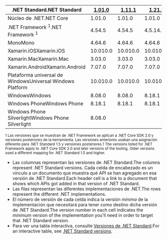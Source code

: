 | <span data-ttu-id="309b1-101">.NET Standard</span><span class="sxs-lookup"><span data-stu-id="309b1-101">.NET Standard</span></span>              | <span data-ttu-id="309b1-102">[1.0]</span><span class="sxs-lookup"><span data-stu-id="309b1-102">[1.0]</span></span> | <span data-ttu-id="309b1-103">[1.1]</span><span class="sxs-lookup"><span data-stu-id="309b1-103">[1.1]</span></span>  | <span data-ttu-id="309b1-104">[1.2]</span><span class="sxs-lookup"><span data-stu-id="309b1-104">[1.2]</span></span> | <span data-ttu-id="309b1-105">[1.3]</span><span class="sxs-lookup"><span data-stu-id="309b1-105">[1.3]</span></span> | <span data-ttu-id="309b1-106">[1.4]</span><span class="sxs-lookup"><span data-stu-id="309b1-106">[1.4]</span></span> | <span data-ttu-id="309b1-107">[1.5]</span><span class="sxs-lookup"><span data-stu-id="309b1-107">[1.5]</span></span>      | <span data-ttu-id="309b1-108">[1.6]</span><span class="sxs-lookup"><span data-stu-id="309b1-108">[1.6]</span></span>      | <span data-ttu-id="309b1-109">[2.0]</span><span class="sxs-lookup"><span data-stu-id="309b1-109">[2.0]</span></span>      |
|----------------------------|-------|--------|-------|-------|-------|------------|------------|------------|
| <span data-ttu-id="309b1-110">Núcleo de .NET</span><span class="sxs-lookup"><span data-stu-id="309b1-110">.NET Core</span></span>                  | <span data-ttu-id="309b1-111">1.0</span><span class="sxs-lookup"><span data-stu-id="309b1-111">1.0</span></span>   | <span data-ttu-id="309b1-112">1.0</span><span class="sxs-lookup"><span data-stu-id="309b1-112">1.0</span></span>    | <span data-ttu-id="309b1-113">1.0</span><span class="sxs-lookup"><span data-stu-id="309b1-113">1.0</span></span>   | <span data-ttu-id="309b1-114">1.0</span><span class="sxs-lookup"><span data-stu-id="309b1-114">1.0</span></span>   | <span data-ttu-id="309b1-115">1.0</span><span class="sxs-lookup"><span data-stu-id="309b1-115">1.0</span></span>   | <span data-ttu-id="309b1-116">1.0</span><span class="sxs-lookup"><span data-stu-id="309b1-116">1.0</span></span>        | <span data-ttu-id="309b1-117">1.0</span><span class="sxs-lookup"><span data-stu-id="309b1-117">1.0</span></span>        | <span data-ttu-id="309b1-118">2.0</span><span class="sxs-lookup"><span data-stu-id="309b1-118">2.0</span></span>        |
| <span data-ttu-id="309b1-119">.NET Framework <sup>1</sup></span><span class="sxs-lookup"><span data-stu-id="309b1-119">.NET Framework <sup>1</sup></span></span>| <span data-ttu-id="309b1-120">4.5</span><span class="sxs-lookup"><span data-stu-id="309b1-120">4.5</span></span>   | <span data-ttu-id="309b1-121">4.5</span><span class="sxs-lookup"><span data-stu-id="309b1-121">4.5</span></span>    | <span data-ttu-id="309b1-122">4.5.1</span><span class="sxs-lookup"><span data-stu-id="309b1-122">4.5.1</span></span> | <span data-ttu-id="309b1-123">4.6</span><span class="sxs-lookup"><span data-stu-id="309b1-123">4.6</span></span>   | <span data-ttu-id="309b1-124">4.6.1</span><span class="sxs-lookup"><span data-stu-id="309b1-124">4.6.1</span></span> | <span data-ttu-id="309b1-125">4.6.1</span><span class="sxs-lookup"><span data-stu-id="309b1-125">4.6.1</span></span>      | <span data-ttu-id="309b1-126">4.6.1</span><span class="sxs-lookup"><span data-stu-id="309b1-126">4.6.1</span></span>      | <span data-ttu-id="309b1-127">4.6.1</span><span class="sxs-lookup"><span data-stu-id="309b1-127">4.6.1</span></span>      |
| <span data-ttu-id="309b1-128">Mono</span><span class="sxs-lookup"><span data-stu-id="309b1-128">Mono</span></span>                       | <span data-ttu-id="309b1-129">4.6</span><span class="sxs-lookup"><span data-stu-id="309b1-129">4.6</span></span>   | <span data-ttu-id="309b1-130">4.6</span><span class="sxs-lookup"><span data-stu-id="309b1-130">4.6</span></span>    | <span data-ttu-id="309b1-131">4.6</span><span class="sxs-lookup"><span data-stu-id="309b1-131">4.6</span></span>   | <span data-ttu-id="309b1-132">4.6</span><span class="sxs-lookup"><span data-stu-id="309b1-132">4.6</span></span>   | <span data-ttu-id="309b1-133">4.6</span><span class="sxs-lookup"><span data-stu-id="309b1-133">4.6</span></span>   | <span data-ttu-id="309b1-134">4.6</span><span class="sxs-lookup"><span data-stu-id="309b1-134">4.6</span></span>        | <span data-ttu-id="309b1-135">4.6</span><span class="sxs-lookup"><span data-stu-id="309b1-135">4.6</span></span>        | <span data-ttu-id="309b1-136">5.4</span><span class="sxs-lookup"><span data-stu-id="309b1-136">5.4</span></span>        |
| <span data-ttu-id="309b1-137">Xamarin.iOS</span><span class="sxs-lookup"><span data-stu-id="309b1-137">Xamarin.iOS</span></span>                | <span data-ttu-id="309b1-138">10.0</span><span class="sxs-lookup"><span data-stu-id="309b1-138">10.0</span></span>  | <span data-ttu-id="309b1-139">10.0</span><span class="sxs-lookup"><span data-stu-id="309b1-139">10.0</span></span>   | <span data-ttu-id="309b1-140">10.0</span><span class="sxs-lookup"><span data-stu-id="309b1-140">10.0</span></span>  | <span data-ttu-id="309b1-141">10.0</span><span class="sxs-lookup"><span data-stu-id="309b1-141">10.0</span></span>  | <span data-ttu-id="309b1-142">10.0</span><span class="sxs-lookup"><span data-stu-id="309b1-142">10.0</span></span>  | <span data-ttu-id="309b1-143">10.0</span><span class="sxs-lookup"><span data-stu-id="309b1-143">10.0</span></span>       | <span data-ttu-id="309b1-144">10.0</span><span class="sxs-lookup"><span data-stu-id="309b1-144">10.0</span></span>       | <span data-ttu-id="309b1-145">10.14</span><span class="sxs-lookup"><span data-stu-id="309b1-145">10.14</span></span>      |
| <span data-ttu-id="309b1-146">Xamarin.Mac</span><span class="sxs-lookup"><span data-stu-id="309b1-146">Xamarin.Mac</span></span>                | <span data-ttu-id="309b1-147">3.0</span><span class="sxs-lookup"><span data-stu-id="309b1-147">3.0</span></span>   | <span data-ttu-id="309b1-148">3.0</span><span class="sxs-lookup"><span data-stu-id="309b1-148">3.0</span></span>    | <span data-ttu-id="309b1-149">3.0</span><span class="sxs-lookup"><span data-stu-id="309b1-149">3.0</span></span>   | <span data-ttu-id="309b1-150">3.0</span><span class="sxs-lookup"><span data-stu-id="309b1-150">3.0</span></span>   | <span data-ttu-id="309b1-151">3.0</span><span class="sxs-lookup"><span data-stu-id="309b1-151">3.0</span></span>   | <span data-ttu-id="309b1-152">3.0</span><span class="sxs-lookup"><span data-stu-id="309b1-152">3.0</span></span>        | <span data-ttu-id="309b1-153">3.0</span><span class="sxs-lookup"><span data-stu-id="309b1-153">3.0</span></span>        | <span data-ttu-id="309b1-154">3.8</span><span class="sxs-lookup"><span data-stu-id="309b1-154">3.8</span></span>        |
| <span data-ttu-id="309b1-155">Xamarin.Android</span><span class="sxs-lookup"><span data-stu-id="309b1-155">Xamarin.Android</span></span>            | <span data-ttu-id="309b1-156">7.0</span><span class="sxs-lookup"><span data-stu-id="309b1-156">7.0</span></span>   | <span data-ttu-id="309b1-157">7.0</span><span class="sxs-lookup"><span data-stu-id="309b1-157">7.0</span></span>    | <span data-ttu-id="309b1-158">7.0</span><span class="sxs-lookup"><span data-stu-id="309b1-158">7.0</span></span>   | <span data-ttu-id="309b1-159">7.0</span><span class="sxs-lookup"><span data-stu-id="309b1-159">7.0</span></span>   | <span data-ttu-id="309b1-160">7.0</span><span class="sxs-lookup"><span data-stu-id="309b1-160">7.0</span></span>   | <span data-ttu-id="309b1-161">7.0</span><span class="sxs-lookup"><span data-stu-id="309b1-161">7.0</span></span>        | <span data-ttu-id="309b1-162">7.0</span><span class="sxs-lookup"><span data-stu-id="309b1-162">7.0</span></span>        | <span data-ttu-id="309b1-163">8.0</span><span class="sxs-lookup"><span data-stu-id="309b1-163">8.0</span></span>        |
| <span data-ttu-id="309b1-164">Plataforma universal de Windows</span><span class="sxs-lookup"><span data-stu-id="309b1-164">Universal Windows Platform</span></span> | <span data-ttu-id="309b1-165">10.0</span><span class="sxs-lookup"><span data-stu-id="309b1-165">10.0</span></span>  | <span data-ttu-id="309b1-166">10.0</span><span class="sxs-lookup"><span data-stu-id="309b1-166">10.0</span></span>   | <span data-ttu-id="309b1-167">10.0</span><span class="sxs-lookup"><span data-stu-id="309b1-167">10.0</span></span>  | <span data-ttu-id="309b1-168">10.0</span><span class="sxs-lookup"><span data-stu-id="309b1-168">10.0</span></span>  | <span data-ttu-id="309b1-169">10.0</span><span class="sxs-lookup"><span data-stu-id="309b1-169">10.0</span></span>  | <span data-ttu-id="309b1-170">10.0.16299</span><span class="sxs-lookup"><span data-stu-id="309b1-170">10.0.16299</span></span> | <span data-ttu-id="309b1-171">10.0.16299</span><span class="sxs-lookup"><span data-stu-id="309b1-171">10.0.16299</span></span> | <span data-ttu-id="309b1-172">10.0.16299</span><span class="sxs-lookup"><span data-stu-id="309b1-172">10.0.16299</span></span> |
| <span data-ttu-id="309b1-173">Windows</span><span class="sxs-lookup"><span data-stu-id="309b1-173">Windows</span></span>                    | <span data-ttu-id="309b1-174">8.0</span><span class="sxs-lookup"><span data-stu-id="309b1-174">8.0</span></span>   | <span data-ttu-id="309b1-175">8.0</span><span class="sxs-lookup"><span data-stu-id="309b1-175">8.0</span></span>    | <span data-ttu-id="309b1-176">8.1</span><span class="sxs-lookup"><span data-stu-id="309b1-176">8.1</span></span>   |       |       |            |            |            |
| <span data-ttu-id="309b1-177">Windows Phone</span><span class="sxs-lookup"><span data-stu-id="309b1-177">Windows Phone</span></span>              | <span data-ttu-id="309b1-178">8.1</span><span class="sxs-lookup"><span data-stu-id="309b1-178">8.1</span></span>   | <span data-ttu-id="309b1-179">8.1</span><span class="sxs-lookup"><span data-stu-id="309b1-179">8.1</span></span>    | <span data-ttu-id="309b1-180">8.1</span><span class="sxs-lookup"><span data-stu-id="309b1-180">8.1</span></span>   |       |       |            |            |            |
| <span data-ttu-id="309b1-181">Windows Phone Silverlight</span><span class="sxs-lookup"><span data-stu-id="309b1-181">Windows Phone Silverlight</span></span>  | <span data-ttu-id="309b1-182">8.0</span><span class="sxs-lookup"><span data-stu-id="309b1-182">8.0</span></span>   |        |       |       |       |            |            |            |

<span data-ttu-id="309b1-183"><sup>1 Las versiones que se muestran de .NET Framework se aplican a .NET Core SDK 2.0 y versiones posteriores de la herramienta. Las versiones anteriores usaban una asignación diferente para .NET Standard 1.5 y versiones posteriores.</sup></span><span class="sxs-lookup"><span data-stu-id="309b1-183"><sup>1 The versions listed for .NET Framework apply to .NET Core SDK 2.0 and later versions of the tooling. Older versions used a different mapping for .NET Standard 1.5 and higher. </sup></span></span>

- <span data-ttu-id="309b1-184">Las columnas representan las versiones de .NET Standard.</span><span class="sxs-lookup"><span data-stu-id="309b1-184">The columns represent .NET Standard versions.</span></span> <span data-ttu-id="309b1-185">Cada celda de encabezado es un vínculo a un documento que muestra qué API se han agregado en esa versión de .NET Standard.</span><span class="sxs-lookup"><span data-stu-id="309b1-185">Each header cell is a link to a document that shows which APIs got added in that version of .NET Standard.</span></span>
- <span data-ttu-id="309b1-186">Las filas representan las diferentes implementaciones de .NET.</span><span class="sxs-lookup"><span data-stu-id="309b1-186">The rows represent the different .NET implementations.</span></span>
- <span data-ttu-id="309b1-187">El número de versión de cada celda indica la versión *mínima* de la implementación que necesitará para tener como destino dicha versión de .NET Standard.</span><span class="sxs-lookup"><span data-stu-id="309b1-187">The version number in each cell indicates the *minimum* version of the implementation you'll need in order to target that .NET Standard version.</span></span>
- <span data-ttu-id="309b1-188">Para ver una tabla interactiva, consulte [Versiones de .NET Standard](http://immo.landwerth.net/netstandard-versions/#).</span><span class="sxs-lookup"><span data-stu-id="309b1-188">For an interactive table, see [.NET Standard versions](http://immo.landwerth.net/netstandard-versions/#).</span></span>

[1.0]: https://github.com/dotnet/standard/blob/master/docs/versions/netstandard1.0.md
[1.1]: https://github.com/dotnet/standard/blob/master/docs/versions/netstandard1.1.md
[1.2]: https://github.com/dotnet/standard/blob/master/docs/versions/netstandard1.2.md
[1.3]: https://github.com/dotnet/standard/blob/master/docs/versions/netstandard1.3.md
[1.4]: https://github.com/dotnet/standard/blob/master/docs/versions/netstandard1.4.md
[1.5]: https://github.com/dotnet/standard/blob/master/docs/versions/netstandard1.5.md
[1.6]: https://github.com/dotnet/standard/blob/master/docs/versions/netstandard1.6.md
[2.0]: https://github.com/dotnet/standard/blob/master/docs/versions/netstandard2.0.md
